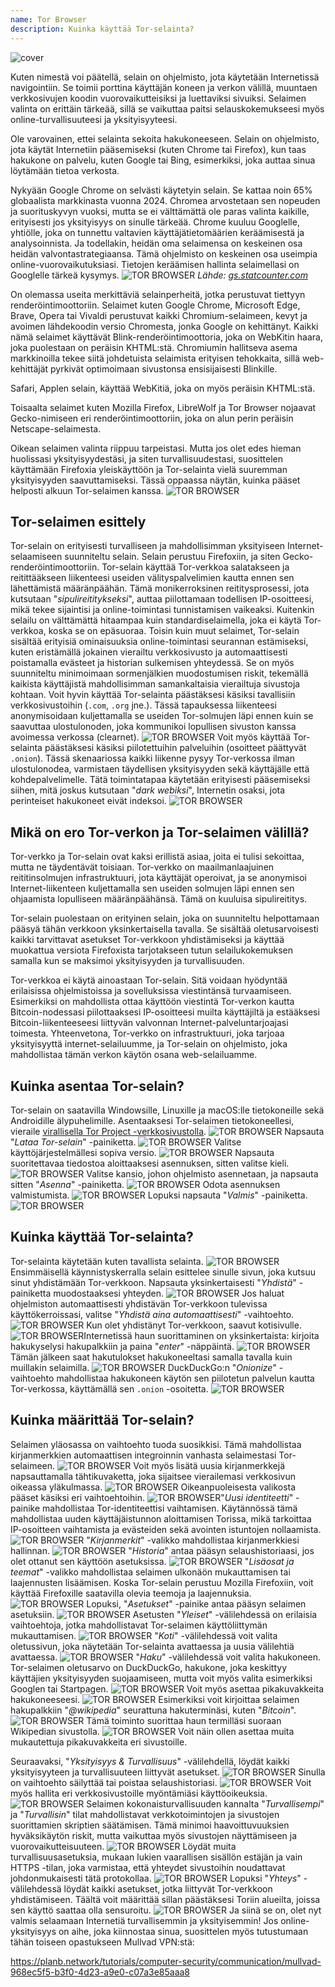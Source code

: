 ```yaml
---
name: Tor Browser
description: Kuinka käyttää Tor-selainta?
---
```

![cover](assets/cover.webp)

Kuten nimestä voi päätellä, selain on ohjelmisto, jota käytetään Internetissä navigointiin. Se toimii porttina käyttäjän koneen ja verkon välillä, muuntaen verkkosivujen koodin vuorovaikutteisiksi ja luettaviksi sivuiksi. Selaimen valinta on erittäin tärkeää, sillä se vaikuttaa paitsi selauskokemukseesi myös online-turvallisuuteesi ja yksityisyyteesi.

Ole varovainen, ettei selainta sekoita hakukoneeseen. Selain on ohjelmisto, jota käytät Internetiin pääsemiseksi (kuten Chrome tai Firefox), kun taas hakukone on palvelu, kuten Google tai Bing, esimerkiksi, joka auttaa sinua löytämään tietoa verkosta.

Nykyään Google Chrome on selvästi käytetyin selain. Se kattaa noin 65% globaalista markkinasta vuonna 2024. Chromea arvostetaan sen nopeuden ja suorituskyvyn vuoksi, mutta se ei välttämättä ole paras valinta kaikille, erityisesti jos yksityisyys on sinulle tärkeää. Chrome kuuluu Googlelle, yhtiölle, joka on tunnettu valtavien käyttäjätietomäärien keräämisestä ja analysoinnista. Ja todellakin, heidän oma selaimensa on keskeinen osa heidän valvontastrategiaansa. Tämä ohjelmisto on keskeinen osa useimpia online-vuorovaikutuksiasi. Tietojen keräämisen hallinta selaimellasi on Googlelle tärkeä kysymys.
![TOR BROWSER](assets/notext/01.webp)
*Lähde: [gs.statcounter.com](https://gs.statcounter.com/browser-market-share)*

On olemassa useita merkittäviä selainperheitä, jotka perustuvat tiettyyn renderöintimoottoriin. Selaimet kuten Google Chrome, Microsoft Edge, Brave, Opera tai Vivaldi perustuvat kaikki Chromium-selaimeen, kevyt ja avoimen lähdekoodin versio Chromesta, jonka Google on kehittänyt. Kaikki nämä selaimet käyttävät Blink-renderöintimoottoria, joka on WebKitin haara, joka puolestaan on peräisin KHTML:stä. Chromiumin hallitseva asema markkinoilla tekee siitä johdetuista selaimista erityisen tehokkaita, sillä web-kehittäjät pyrkivät optimoimaan sivustonsa ensisijaisesti Blinkille.

Safari, Applen selain, käyttää WebKitiä, joka on myös peräisin KHTML:stä.

Toisaalta selaimet kuten Mozilla Firefox, LibreWolf ja Tor Browser nojaavat Gecko-nimiseen eri renderöintimoottoriin, joka on alun perin peräisin Netscape-selaimesta.

Oikean selaimen valinta riippuu tarpeistasi. Mutta jos olet edes hieman huolissasi yksityisyydestäsi, ja siten turvallisuudestasi, suosittelen käyttämään Firefoxia yleiskäyttöön ja Tor-selainta vielä suuremman yksityisyyden saavuttamiseksi. Tässä oppaassa näytän, kuinka pääset helposti alkuun Tor-selaimen kanssa.
![TOR BROWSER](assets/notext/02.webp)

## Tor-selaimen esittely

Tor-selain on erityisesti turvalliseen ja mahdollisimman yksityiseen Internet-selaamiseen suunniteltu selain. Selain perustuu Firefoxiin, ja siten Gecko-renderöintimoottoriin.
Tor-selain käyttää Tor-verkkoa salatakseen ja reitittääkseen liikenteesi useiden välityspalvelimien kautta ennen sen lähettämistä määränpäähän. Tämä monikerroksinen reititysprosessi, jota kutsutaan "*sipulireititykseksi*", auttaa piilottamaan todellisen IP-osoitteesi, mikä tekee sijaintisi ja online-toimintasi tunnistamisen vaikeaksi. Kuitenkin selailu on välttämättä hitaampaa kuin standardiselaimella, joka ei käytä Tor-verkkoa, koska se on epäsuoraa.
Toisin kuin muut selaimet, Tor-selain sisältää erityisiä ominaisuuksia online-toimintasi seurannan estämiseksi, kuten eristämällä jokainen vierailtu verkkosivusto ja automaattisesti poistamalla evästeet ja historian sulkemisen yhteydessä. Se on myös suunniteltu minimoimaan sormenjälkien muodostumisen riskit, tekemällä kaikista käyttäjistä mahdollisimman samankaltaisia vierailtuja sivustoja kohtaan.
Voit hyvin käyttää Tor-selainta päästäksesi käsiksi tavallisiin verkkosivustoihin (`.com`, `.org` jne.). Tässä tapauksessa liikenteesi anonymisoidaan kuljettamalla se useiden Tor-solmujen läpi ennen kuin se saavuttaa ulostulonoden, joka kommunikoi lopullisen sivuston kanssa avoimessa verkossa (clearnet). ![TOR BROWSER](assets/notext/03.webp)
Voit myös käyttää Tor-selainta päästäksesi käsiksi piilotettuihin palveluihin (osoitteet päättyvät `.onion`). Tässä skenaariossa kaikki liikenne pysyy Tor-verkossa ilman ulostulonodea, varmistaen täydellisen yksityisyyden sekä käyttäjälle että kohdepalvelimelle. Tätä toimintatapaa käytetään erityisesti pääsemiseksi siihen, mitä joskus kutsutaan "*dark webiksi*", Internetin osaksi, jota perinteiset hakukoneet eivät indeksoi. ![TOR BROWSER](assets/notext/04.webp)

## Mikä on ero Tor-verkon ja Tor-selaimen välillä?

Tor-verkko ja Tor-selain ovat kaksi erillistä asiaa, joita ei tulisi sekoittaa, mutta ne täydentävät toisiaan. Tor-verkko on maailmanlaajuinen reititinsolmujen infrastruktuuri, jota käyttäjät operoivat, ja se anonymisoi Internet-liikenteen kuljettamalla sen useiden solmujen läpi ennen sen ohjaamista lopulliseen määränpäähänsä. Tämä on kuuluisa sipulireititys.

Tor-selain puolestaan on erityinen selain, joka on suunniteltu helpottamaan pääsyä tähän verkkoon yksinkertaisella tavalla. Se sisältää oletusarvoisesti kaikki tarvittavat asetukset Tor-verkkoon yhdistämiseksi ja käyttää muokattua versiota Firefoxista tarjotakseen tutun selailukokemuksen samalla kun se maksimoi yksityisyyden ja turvallisuuden.

Tor-verkkoa ei käytä ainoastaan Tor-selain. Sitä voidaan hyödyntää erilaisissa ohjelmistoissa ja sovelluksissa viestintänsä turvaamiseen. Esimerkiksi on mahdollista ottaa käyttöön viestintä Tor-verkon kautta Bitcoin-nodessasi piilottaaksesi IP-osoitteesi muilta käyttäjiltä ja estääksesi Bitcoin-liikenteeseesi liittyvän valvonnan Internet-palveluntarjoajasi toimesta.
Yhteenvetona, Tor-verkko on infrastruktuuri, joka tarjoaa yksityisyyttä internet-selailuumme, ja Tor-selain on ohjelmisto, joka mahdollistaa tämän verkon käytön osana web-selailuamme.

## Kuinka asentaa Tor-selain?

Tor-selain on saatavilla Windowsille, Linuxille ja macOS:lle tietokoneille sekä Androidille älypuhelimille. Asentaaksesi Tor-selaimen tietokoneellesi, vieraile [virallisella Tor Project -verkkosivustolla](https://www.torproject.org/). ![TOR BROWSER](assets/notext/05.webp)
Napsauta "*Lataa Tor-selain*" -painiketta. ![TOR BROWSER](assets/notext/06.webp)
Valitse käyttöjärjestelmällesi sopiva versio. ![TOR BROWSER](assets/notext/07.webp)
Napsauta suoritettavaa tiedostoa aloittaaksesi asennuksen, sitten valitse kieli. ![TOR BROWSER](assets/notext/08.webp)
Valitse kansio, johon ohjelmisto asennetaan, ja napsauta sitten "*Asenna*" -painiketta. ![TOR BROWSER](assets/notext/09.webp)
Odota asennuksen valmistumista. ![TOR BROWSER](assets/notext/10.webp)
Lopuksi napsauta "*Valmis*" -painiketta. ![TOR BROWSER](assets/notext/11.webp)

## Kuinka käyttää Tor-selainta?

Tor-selainta käytetään kuten tavallista selainta. ![TOR BROWSER](assets/notext/12.webp)
Ensimmäisellä käynnistyskerralla selain esittelee sinulle sivun, joka kutsuu sinut yhdistämään Tor-verkkoon. Napsauta yksinkertaisesti "*Yhdistä*" -painiketta muodostaaksesi yhteyden. ![TOR BROWSER](assets/notext/13.webp)
Jos haluat ohjelmiston automaattisesti yhdistävän Tor-verkkoon tulevissa käyttökerroissasi, valitse "*Yhdistä aina automaattisesti*" -vaihtoehto. ![TOR BROWSER](assets/notext/14.webp)
Kun olet yhdistänyt Tor-verkkoon, saavut kotisivulle.
![TOR BROWSER](assets/notext/15.webp)Internetissä haun suorittaminen on yksinkertaista: kirjoita hakukyselysi hakupalkkiin ja paina "*enter*" -näppäintä.
![TOR BROWSER](assets/notext/16.webp)
Tämän jälkeen saat hakutulokset hakukoneeltasi samalla tavalla kuin muillakin selaimilla.
![TOR BROWSER](assets/notext/17.webp)
DuckDuckGo:n "*Onionize*" -vaihtoehto mahdollistaa hakukoneen käytön sen piilotetun palvelun kautta Tor-verkossa, käyttämällä sen `.onion` -osoitetta.
![TOR BROWSER](assets/notext/18.webp)

## Kuinka määrittää Tor-selain?

Selaimen yläosassa on vaihtoehto tuoda suosikkisi. Tämä mahdollistaa kirjanmerkkien automaattisen integroinnin vanhasta selaimestasi Tor-selaimeen.
![TOR BROWSER](assets/notext/19.webp)
Voit myös lisätä uusia kirjanmerkkejä napsauttamalla tähtikuvaketta, joka sijaitsee vierailemasi verkkosivun oikeassa yläkulmassa.
![TOR BROWSER](assets/notext/20.webp)
Oikeanpuoleisesta valikosta pääset käsiksi eri vaihtoehtoihin.
![TOR BROWSER](assets/notext/21.webp)"*Uusi identiteetti*" -painike mahdollistaa Tor-identiteettisi vaihtamisen. Käytännössä tämä mahdollistaa uuden käyttäjäistunnon aloittamisen Torissa, mikä tarkoittaa IP-osoitteen vaihtamista ja evästeiden sekä avointen istuntojen nollaamista.
![TOR BROWSER](assets/notext/22.webp)
"*Kirjanmerkit*" -valikko mahdollistaa kirjanmerkkiesi hallinnan.
![TOR BROWSER](assets/notext/23.webp)
"*Historia*" antaa pääsyn selaushistoriaasi, jos olet ottanut sen käyttöön asetuksissa.
![TOR BROWSER](assets/notext/24.webp)
"*Lisäosat ja teemat*" -valikko mahdollistaa selaimen ulkonäön mukauttamisen tai laajennusten lisäämisen. Koska Tor-selain perustuu Mozilla Firefoxiin, voit käyttää Firefoxille saatavilla olevia teemoja ja laajennuksia.
![TOR BROWSER](assets/notext/25.webp)
Lopuksi, "*Asetukset*" -painike antaa pääsyn selaimen asetuksiin.
![TOR BROWSER](assets/notext/26.webp)
Asetusten "*Yleiset*" -välilehdessä on erilaisia vaihtoehtoja, jotka mahdollistavat Tor-selaimen käyttöliittymän mukauttamisen.
![TOR BROWSER](assets/notext/27.webp)
"*Koti*" -välilehdessä voit valita oletussivun, joka näytetään Tor-selainta avattaessa ja uusia välilehtiä avattaessa.
![TOR BROWSER](assets/notext/28.webp)
"*Haku*" -välilehdessä voit valita hakukoneen. Tor-selaimen oletusarvo on DuckDuckGo, hakukone, joka keskittyy käyttäjien yksityisyyden suojaamiseen, mutta voit myös valita esimerkiksi Googlen tai Startpagen.
![TOR BROWSER](assets/notext/29.webp)
Voit myös asettaa pikakuvakkeita hakukoneeseesi.
![TOR BROWSER](assets/notext/30.webp)
Esimerkiksi voit kirjoittaa selaimen hakupalkkiin "*@wikipedia*" seurattuna hakuterminäsi, kuten "*Bitcoin*".
![TOR BROWSER](assets/notext/31.webp)
Tämä toiminto suorittaa haun termilläsi suoraan Wikipedian sivustolla.
![TOR BROWSER](assets/notext/32.webp)
Voit näin ollen asettaa muita mukautettuja pikakuvakkeita eri sivustoille.

Seuraavaksi, "*Yksityisyys & Turvallisuus*" -välilehdellä, löydät kaikki yksityisyyteen ja turvallisuuteen liittyvät asetukset.
![TOR BROWSER](assets/notext/33.webp)
Sinulla on vaihtoehto säilyttää tai poistaa selaushistoriasi.
![TOR BROWSER](assets/notext/34.webp) Voit myös hallita eri verkkosivustoille myöntämiäsi käyttöoikeuksia.
![TOR BROWSER](assets/notext/35.webp)
Selaimen kokonaisturvallisuuden kannalta "*Turvallisempi*" ja "*Turvallisin*" tilat mahdollistavat verkkotoimintojen ja sivustojen suorittamien skriptien säätämisen. Tämä minimoi haavoittuvuuksien hyväksikäytön riskit, mutta vaikuttaa myös sivustojen näyttämiseen ja vuorovaikutteisuuteen. ![TOR BROWSER](assets/notext/36.webp) Löydät muita turvallisuusasetuksia, mukaan lukien vaarallisen sisällön estäjän ja vain HTTPS -tilan, joka varmistaa, että yhteydet sivustoihin noudattavat johdonmukaisesti tätä protokollaa. ![TOR BROWSER](assets/notext/37.webp) Lopuksi "*Yhteys*" -välilehdessä löydät kaikki asetukset, jotka liittyvät Tor-verkkoon yhdistämiseen. Täältä voit määrittää sillan päästäksesi Toriin alueilta, joissa sen käyttö saattaa olla sensuroitu. ![TOR BROWSER](assets/notext/38.webp) Ja siinä se on, olet nyt valmis selaamaan Internetiä turvallisemmin ja yksityisemmin! Jos online-yksityisyys on aihe, joka kiinnostaa sinua, suosittelen myös tutustumaan tähän toiseen opastukseen Mullvad VPN:stä:

https://planb.network/tutorials/computer-security/communication/mullvad-968ec5f5-b3f0-4d23-a9e0-c07a3e85aaa8
